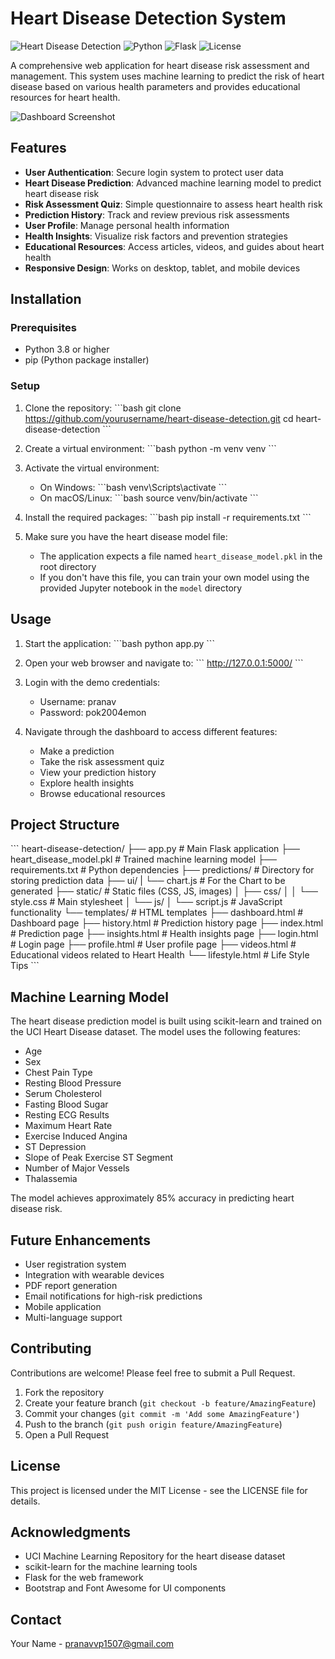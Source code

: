 # Heart Disease Detection System

![Heart Disease Detection](https://img.shields.io/badge/Health-Heart%20Disease%20Detection-red)
![Python](https://img.shields.io/badge/Python-3.8%2B-blue)
![Flask](https://img.shields.io/badge/Flask-2.3.3-lightgrey)
![License](https://img.shields.io/badge/License-MIT-green)

A comprehensive web application for heart disease risk assessment and management. This system uses machine learning to predict the risk of heart disease based on various health parameters and provides educational resources for heart health.

![Dashboard Screenshot](https://via.placeholder.com/800x400?text=Heart+Disease+Detection+Dashboard)

## Features

- **User Authentication**: Secure login system to protect user data
- **Heart Disease Prediction**: Advanced machine learning model to predict heart disease risk
- **Risk Assessment Quiz**: Simple questionnaire to assess heart health risk
- **Prediction History**: Track and review previous risk assessments
- **User Profile**: Manage personal health information
- **Health Insights**: Visualize risk factors and prevention strategies
- **Educational Resources**: Access articles, videos, and guides about heart health
- **Responsive Design**: Works on desktop, tablet, and mobile devices

## Installation

### Prerequisites
- Python 3.8 or higher
- pip (Python package installer)

### Setup

1. Clone the repository:
   \`\`\`bash
   git clone https://github.com/yourusername/heart-disease-detection.git
   cd heart-disease-detection
   \`\`\`

2. Create a virtual environment:
   \`\`\`bash
   python -m venv venv
   \`\`\`

3. Activate the virtual environment:
   - On Windows:
     \`\`\`bash
     venv\Scripts\activate
     \`\`\`
   - On macOS/Linux:
     \`\`\`bash
     source venv/bin/activate
     \`\`\`

4. Install the required packages:
   \`\`\`bash
   pip install -r requirements.txt
   \`\`\`

5. Make sure you have the heart disease model file:
   - The application expects a file named `heart_disease_model.pkl` in the root directory
   - If you don't have this file, you can train your own model using the provided Jupyter notebook in the `model` directory

## Usage

1. Start the application:
   \`\`\`bash
   python app.py
   \`\`\`

2. Open your web browser and navigate to:
   \`\`\`
   http://127.0.0.1:5000/
   \`\`\`

3. Login with the demo credentials:
   - Username: pranav
   - Password: pok2004emon

4. Navigate through the dashboard to access different features:
   - Make a prediction
   - Take the risk assessment quiz
   - View your prediction history
   - Explore health insights
   - Browse educational resources

## Project Structure

\`\`\`
heart-disease-detection/
├── app.py                  # Main Flask application
├── heart_disease_model.pkl # Trained machine learning model
├── requirements.txt        # Python dependencies
├── predictions/            # Directory for storing prediction data
├── ui/
|    └── chart.js           # For the Chart to be generated 
├── static/                 # Static files (CSS, JS, images)
│   ├── css/
│   │   └── style.css       # Main stylesheet
│   └── js/
│       └── script.js       # JavaScript functionality
└── templates/              # HTML templates
    ├── dashboard.html      # Dashboard page
    ├── history.html        # Prediction history page
    ├── index.html          # Prediction page
    ├── insights.html       # Health insights page
    ├── login.html          # Login page
    ├── profile.html        # User profile page
    ├── videos.html         # Educational videos related to Heart Health
    └── lifestyle.html      # Life Style Tips
\`\`\`

## Machine Learning Model

The heart disease prediction model is built using scikit-learn and trained on the UCI Heart Disease dataset. The model uses the following features:

- Age
- Sex
- Chest Pain Type
- Resting Blood Pressure
- Serum Cholesterol
- Fasting Blood Sugar
- Resting ECG Results
- Maximum Heart Rate
- Exercise Induced Angina
- ST Depression
- Slope of Peak Exercise ST Segment
- Number of Major Vessels
- Thalassemia

The model achieves approximately 85% accuracy in predicting heart disease risk.

## Future Enhancements

- User registration system
- Integration with wearable devices
- PDF report generation
- Email notifications for high-risk predictions
- Mobile application
- Multi-language support

## Contributing

Contributions are welcome! Please feel free to submit a Pull Request.

1. Fork the repository
2. Create your feature branch (`git checkout -b feature/AmazingFeature`)
3. Commit your changes (`git commit -m 'Add some AmazingFeature'`)
4. Push to the branch (`git push origin feature/AmazingFeature`)
5. Open a Pull Request

## License

This project is licensed under the MIT License - see the LICENSE file for details.

## Acknowledgments

- UCI Machine Learning Repository for the heart disease dataset
- scikit-learn for the machine learning tools
- Flask for the web framework
- Bootstrap and Font Awesome for UI components

## Contact

Your Name - pranavvp1507@gmail.com


